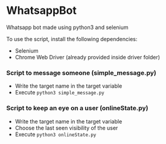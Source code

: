 # WhatsappBot
Whatsapp bot made using python3 and selenium

To use the script, install the following dependencies:
* Selenium
* Chrome Web Driver (already provided inside driver folder)

### Script to message someone (simple_message.py)
* Write the target name in the target variable
* Execute ```python3 simple_message.py```

### Script to keep an eye on a user (onlineState.py)
* Write the target name in the target variable
* Choose the last seen visibility of the user
* Execute ```python3 onlineState.py```